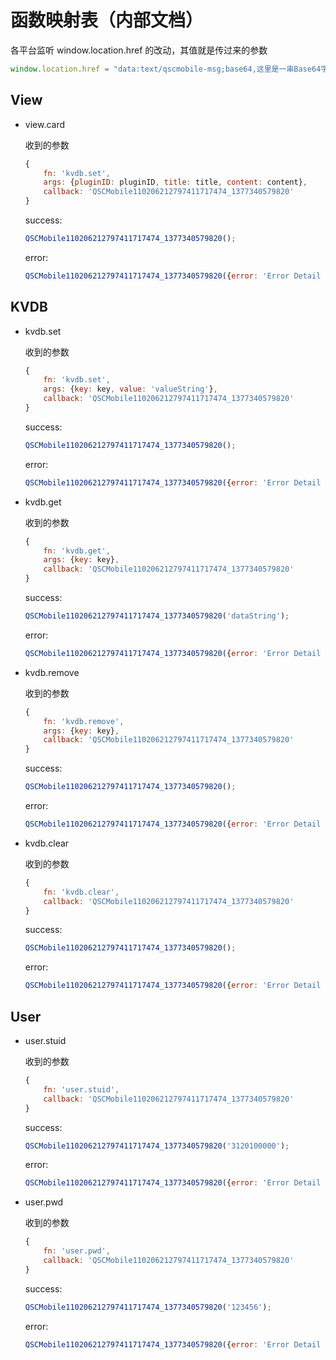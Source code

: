 # 函数映射表（内部文档）

各平台监听 window.location.href 的改动，其值就是传过来的参数

```javascript
window.location.href = "data:text/qscmobile-msg;base64,这里是一串Base64字符串，解码后就是请求的JSON"
```

## View

- view.card

    收到的参数

    ```javascript
    {
        fn: 'kvdb.set',
        args: {pluginID: pluginID, title: title, content: content},
        callback: 'QSCMobile110206212797411717474_1377340579820'
    }
    ```

    success:

    ```javascript
    QSCMobile110206212797411717474_1377340579820();
    ```

    error:

    ```javascript
    QSCMobile110206212797411717474_1377340579820({error: 'Error Detail String'});
    ```

## KVDB

- kvdb.set

    收到的参数

    ```javascript
    {
        fn: 'kvdb.set',
        args: {key: key, value: 'valueString'},
        callback: 'QSCMobile110206212797411717474_1377340579820'
    }
    ```

    success:

    ```javascript
    QSCMobile110206212797411717474_1377340579820();
    ```

    error:

    ```javascript
    QSCMobile110206212797411717474_1377340579820({error: 'Error Detail String'});
    ```

- kvdb.get

    收到的参数

    ```javascript
    {
        fn: 'kvdb.get',
        args: {key: key},
        callback: 'QSCMobile110206212797411717474_1377340579820'
    }
    ```

    success:

    ```javascript
    QSCMobile110206212797411717474_1377340579820('dataString');
    ```

    error:

    ```javascript
    QSCMobile110206212797411717474_1377340579820({error: 'Error Detail String'});
    ```

- kvdb.remove

    收到的参数

    ```javascript
    {
        fn: 'kvdb.remove',
        args: {key: key},
        callback: 'QSCMobile110206212797411717474_1377340579820'
    }
    ```

    success:

    ```javascript
    QSCMobile110206212797411717474_1377340579820();
    ```

    error:

    ```javascript
    QSCMobile110206212797411717474_1377340579820({error: 'Error Detail String'});
    ```


- kvdb.clear

    收到的参数

    ```javascript
    {
        fn: 'kvdb.clear',
        callback: 'QSCMobile110206212797411717474_1377340579820'
    }
    ```

    success:

    ```javascript
    QSCMobile110206212797411717474_1377340579820();
    ```

    error:

    ```javascript
    QSCMobile110206212797411717474_1377340579820({error: 'Error Detail String'});
    ```

## User

- user.stuid

    收到的参数

    ```javascript
    {
        fn: 'user.stuid',
        callback: 'QSCMobile110206212797411717474_1377340579820'
    }
    ```

    success:

    ```javascript
    QSCMobile110206212797411717474_1377340579820('3120100000');
    ```

    error:

    ```javascript
    QSCMobile110206212797411717474_1377340579820({error: 'Error Detail String'});
    ```


- user.pwd

    收到的参数

    ```javascript
    {
        fn: 'user.pwd',
        callback: 'QSCMobile110206212797411717474_1377340579820'
    }
    ```

    success:

    ```javascript
    QSCMobile110206212797411717474_1377340579820('123456');
    ```

    error:

    ```javascript
    QSCMobile110206212797411717474_1377340579820({error: 'Error Detail String'});
    ```
